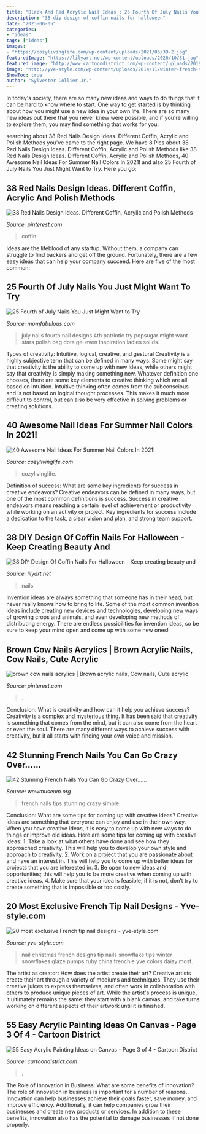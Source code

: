```yaml
---
title: "Black And Red Acrylic Nail Ideas : 25 Fourth Of July Nails You Just Might Want To Try"
description: "38 diy design of coffin nails for halloween"
date: "2023-06-05"
categories:
- "ideas"
tags: ["ideas"]
images:
- "https://cozylivinglife.com/wp-content/uploads/2021/05/39-2.jpg"
featuredImage: "https://lilyart.net/wp-content/uploads/2020/10/31.jpg"
featured_image: "http://www.cartoondistrict.com/wp-content/uploads/2019/01/Easy-Acrylic-Painting-Ideas-on-Canvas-28.jpg"
image: "http://yve-style.com/wp-content/uploads/2014/11/winter-french-tips-nails-designs.jpg"
ShowToc: true
author: "Sylvester Collier Jr."
---
```



In today's society, there are so many new ideas and ways to do things that it can be hard to know where to start. One way to get started is by thinking about how you might use a new idea in your own life. There are so many new ideas out there that you never knew were possible, and if you're willing to explore them, you may find something that works for you.

	

		
searching about 38 Red Nails Design Ideas. Different Coffin, Acrylic and Polish Methods you've came to the right page. We have 8 Pics about 38 Red Nails Design Ideas. Different Coffin, Acrylic and Polish Methods like 38 Red Nails Design Ideas. Different Coffin, Acrylic and Polish Methods, 40 Awesome Nail Ideas For Summer Nail Colors In 2021! and also 25 Fourth of July Nails You Just Might Want to Try. Here you go:
		
    
## 38 Red Nails Design Ideas. Different Coffin, Acrylic And Polish Methods

<img loading=lazy src="https://i.pinimg.com/736x/56/8d/cb/568dcb77ca91370e47c19ce20864e3e4.jpg" onerror="this.onerror=null;this.src='https://tse3.mm.bing.net/th?id=OIP._ExvXuHZ61z8wLirh_oG9QHaN1&amp;pid=15.1';" alt="38 Red Nails Design Ideas. Different Coffin, Acrylic and Polish Methods">

_Source: pinterest.com_

>coffin. 

	

Ideas are the lifeblood of any startup. Without them, a company can struggle to find backers and get off the ground. Fortunately, there are a few easy ideas that can help your company succeed. Here are five of the most common: 

    
## 25 Fourth Of July Nails You Just Might Want To Try

<img loading=lazy src="https://momfabulous.com/wp-content/uploads/2015/06/Fourth-of-July-Nails-19.jpg" onerror="this.onerror=null;this.src='https://tse4.mm.bing.net/th?id=OIP._9tBWBcVIY5m0v6PbllKJwHaJ7&amp;pid=15.1';" alt="25 Fourth of July Nails You Just Might Want to Try">

_Source: momfabulous.com_

>july nails fourth nail designs 4th patriotic try popsugar might want stars polish bag dots gel even inspiration ladies solids. 

	

Types of creativity: Intuitive, logical, creative, and gestural
Creativity is a highly subjective term that can be defined in many ways. Some might say that creativity is the ability to come up with new ideas, while others might say that creativity is simply making something new. Whatever definition one chooses, there are some key elements to creative thinking which are all based on intuition. Intuitive thinking often comes from the subconscious and is not based on logical thought processes. This makes it much more difficult to control, but can also be very effective in solving problems or creating solutions.

    
## 40 Awesome Nail Ideas For Summer Nail Colors In 2021!

<img loading=lazy src="https://cozylivinglife.com/wp-content/uploads/2021/05/39-2.jpg" onerror="this.onerror=null;this.src='https://tse4.mm.bing.net/th?id=OIP.nFt9pWrfJApgmOunmWTHGAHaLH&amp;pid=15.1';" alt="40 Awesome Nail Ideas For Summer Nail Colors In 2021!">

_Source: cozylivinglife.com_

>cozylivinglife. 

	

Definition of success: What are some key ingredients for success in creative endeavors?
Creative endeavors can be defined in many ways, but one of the most common definitions is success. Success in creative endeavors means reaching a certain level of achievement or productivity while working on an activity or project. Key ingredients for success include a dedication to the task, a clear vision and plan, and strong team support.

    
## 38 DIY Design Of Coffin Nails For Halloween - Keep Creating Beauty And

<img loading=lazy src="https://lilyart.net/wp-content/uploads/2020/10/31.jpg" onerror="this.onerror=null;this.src='https://tse1.mm.bing.net/th?id=OIP.uHGcM6ArJDMUBraBE05lawHaJq&amp;pid=15.1';" alt="38 DIY Design Of Coffin Nails For Halloween - Keep creating beauty and">

_Source: lilyart.net_

>nails. 

	

Invention ideas are always something that someone has in their head, but never really knows how to bring to life. Some of the most common invention ideas include creating new devices and technologies, developing new ways of growing crops and animals, and even developing new methods of distributing energy. There are endless possibilities for invention ideas, so be sure to keep your mind open and come up with some new ones!

    
## Brown Cow Nails Acrylics | Brown Acrylic Nails, Cow Nails, Cute Acrylic

<img loading=lazy src="https://i.pinimg.com/736x/fd/13/5b/fd135b00a3ba726e820d9fbe2cc77503.jpg" onerror="this.onerror=null;this.src='https://tse2.mm.bing.net/th?id=OIP.f7d2GFtfZFbhnby4RSxYvAHaJ3&amp;pid=15.1';" alt="brown cow nails acrylics | Brown acrylic nails, Cow nails, Cute acrylic">

_Source: pinterest.com_

>. 

	

Conclusion: What is creativity and how can it help you achieve success?
Creativity is a complex and mysterious thing. It has been said that creativity is something that comes from the mind, but it can also come from the heart or even the soul. There are many different ways to achieve success with creativity, but it all starts with finding your own voice and mission.

    
## 42 Stunning French Nails You Can Go Crazy Over......

<img loading=lazy src="http://www.wowmuseum.org/wp-content/uploads/2015/10/21.jpg" onerror="this.onerror=null;this.src='https://tse4.mm.bing.net/th?id=OIP.i1smR7Lv8GOPJeKK_R_2LwHaJ4&amp;pid=15.1';" alt="42 Stunning French Nails You Can Go Crazy Over......">

_Source: wowmuseum.org_

>french nails tips stunning crazy simple. 

	

Conclusion: What are some tips for coming up with creative ideas?
Creative ideas are something that everyone can enjoy and use in their own way. When you have creative ideas, it is easy to come up with new ways to do things or improve old ideas. Here are some tips for coming up with creative ideas: 1. Take a look at what others have done and see how they approached creativity. This will help you to develop your own style and approach to creativity. 2. Work on a project that you are passionate about and have an interest in. This will help you to come up with better ideas for projects that you are interested in. 3. Be open to new ideas and opportunities; this will help you to be more creative when coming up with creative ideas. 4. Make sure that your idea is feasible; if it is not, don’t try to create something that is impossible or too costly. 
    
## 20 Most Exclusive French Tip Nail Designs - Yve-style.com

<img loading=lazy src="http://yve-style.com/wp-content/uploads/2014/11/winter-french-tips-nails-designs.jpg" onerror="this.onerror=null;this.src='https://tse1.mm.bing.net/th?id=OIP.3szzCeaUOMEj9wEYGMpPTAAAAA&amp;pid=15.1';" alt="20 most exclusive French tip nail designs - yve-style.com">

_Source: yve-style.com_

>nail christmas french designs tip nails snowflake tips winter snowflakes glaze pumps ruby china frenchie yve colors daisy most. 

	

The artist as creator: How does the artist create their art?
Creative artists create their art through a variety of mediums and techniques. They use their creative juices to express themselves, and often work in collaboration with others to produce unique pieces of art. While the artist's process is unique, it ultimately remains the same: they start with a blank canvas, and take turns working on different aspects of their artwork until it is finished.

    
## 55 Easy Acrylic Painting Ideas On Canvas - Page 3 Of 4 - Cartoon District

<img loading=lazy src="http://www.cartoondistrict.com/wp-content/uploads/2019/01/Easy-Acrylic-Painting-Ideas-on-Canvas-28.jpg" onerror="this.onerror=null;this.src='https://tse4.mm.bing.net/th?id=OIP.KI1QUsOo-Ajihr3BXKT76AHaLH&amp;pid=15.1';" alt="55 Easy Acrylic Painting Ideas on Canvas - Page 3 of 4 - Cartoon District">

_Source: cartoondistrict.com_

>. 

	

The Role of Innovation in Business: What are some benefits of innovation?
The role of innovation in business is important for a number of reasons. Innovation can help businesses achieve their goals faster, save money, and improve efficiency. Additionally, it can help companies grow their businesses and create new products or services. In addition to these benefits, innovation also has the potential to damage businesses if not done properly.

